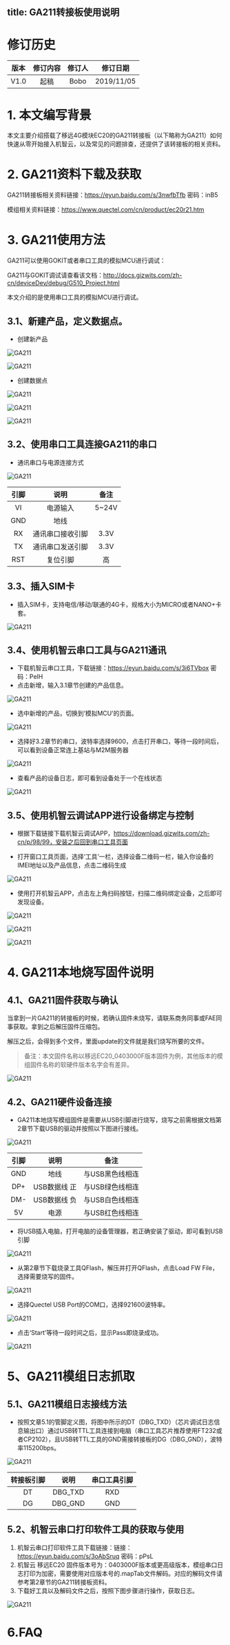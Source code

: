 title: GA211转接板使用说明
---


# 修订历史

| 版本        | 修订内容    |  修订人  | 修订日期|
| :------:   | :-----:   | :----: |:----:|
| V1.0        |起稿      |   Bobo    |2019/11/05|


# 1. 本文编写背景
本文主要介绍搭载了移远4G模块EC20的GA211转接板（以下略称为GA211）如何快速从零开始接入机智云，以及常见的问题排查，还提供了该转接板的相关资料。

# 2. GA211资料下载及获取
GA211转接板相关资料链接：https://eyun.baidu.com/s/3nwfbTfb 密码：inB5

模组相关资料链接：https://www.quectel.com/cn/product/ec20r21.htm

# 3. GA211使用方法

GA211可以使用GOKIT或者串口工具的模拟MCU进行调试：

GA211与GOKIT调试请查看该文档：http://docs.gizwits.com/zh-cn/deviceDev/debug/G510_Project.html

本文介绍的是使用串口工具的模拟MCU进行调试。

## 3.1、新建产品，定义数据点。

- 创建新产品


![GA211](/assets/zh-cn/deviceDev/GA211/GA211_1.png)

![GA211](/assets/zh-cn/deviceDev/GA211/GA211_2.png)

- 创建数据点

![GA211](/assets/zh-cn/deviceDev/GA211/GA211_3.png)

![GA211](/assets/zh-cn/deviceDev/GA211/GA211_4.png)

![GA211](/assets/zh-cn/deviceDev/GA211/GA211_5.png)

## 3.2、使用串口工具连接GA211的串口

- 通讯串口与电源连接方式

![GA211](/assets/zh-cn/deviceDev/GA211/GA211_6.png)

| 引脚 |       说明       | 备注  |
| :--: | :--------------: | :---: |
|  VI  |     电源输入     | 5~24V |
| GND  |       地线       |       |
|  RX  | 通讯串口接收引脚 | 3.3V  |
|  TX  | 通讯串口发送引脚 | 3.3V  |
| RST  |     复位引脚     |  高   |

## 3.3、插入SIM卡

- 插入SIM卡，支持电信/移动/联通的4G卡，规格大小为MICRO或者NANO+卡套。

![GA211](/assets/zh-cn/deviceDev/GA211/GA211_7.png)

## 3.4、使用机智云串口工具与GA211通讯

- 下载机智云串口工具，下载链接：https://eyun.baidu.com/s/3i6TVbox 密码：PelH
- 点击新增，输入3.1章节创建的产品信息。

![GA211](/assets/zh-cn/deviceDev/GA211/GA211_8.png)

- 选中新增的产品，切换到‘模拟MCU’的页面。

![GA211](/assets/zh-cn/deviceDev/GA211/GA211_9.png)

- 选择好3.2章节的串口，波特率选择9600，点击打开串口，等待一段时间后，可以看到设备正常连上基站与M2M服务器

![GA211](/assets/zh-cn/deviceDev/GA211/GA211_10.png)

- 查看产品的设备日志，即可看到设备处于一个在线状态

![GA211](/assets/zh-cn/deviceDev/GA211/GA211_11.png)

## 3.5、使用机智云调试APP进行设备绑定与控制

- 根据下载链接下载机智云调试APP，https://download.gizwits.com/zh-cn/p/98/99，安装之后回到串口工具页面

- 打开窗口工具页面，选择‘工具’一栏，选择设备二维码一栏，输入你设备的IMEI地址以及产品信息，点击二维码生成

![GA211](/assets/zh-cn/deviceDev/GA211/GA211_12.png)

- 使用打开机智云APP，点击左上角扫码按钮，扫描二维码绑定设备，之后即可发现设备。

![GA211](/assets/zh-cn/deviceDev/GA211/GA211_13.png)

![GA211](/assets/zh-cn/deviceDev/GA211/GA211_14.png)

![GA211](/assets/zh-cn/deviceDev/GA211/GA211_15.png)

# 4. GA211本地烧写固件说明

## 4.1、GA211固件获取与确认
当拿到一片GA211的转接板的时候，若确认固件未烧写，请联系商务同事或FAE同事获取。拿到之后解压固件压缩包。

解压之后，会得到多个文件，里面update的文件就是我们烧写所要的文件。

>备注：本文固件名称以移远EC20_0403000F版本固件为例，其他版本的模组固件名称的软硬件版本名字会有差异。

![GA211](/assets/zh-cn/deviceDev/GA211/GA211_16.png)

## 4.2、GA211硬件设备连接

- GA211本地烧写模组固件是需要从USB引脚进行烧写，烧写之前需根据文档第2章节下载USB的驱动并按照以下图进行接线。

![GA211](/assets/zh-cn/deviceDev/GA211/GA211_17.png)

| 引脚 |     说明     |      备注       |
| :--: | :----------: | :-------------: |
| GND  |     地线     | 与USB黑色线相连 |
| DP+  | USB数据线 正 | 与USB绿色线相连 |
| DM-  | USB数据线 负 | 与USB白色线相连 |
|  5V  |     电源     | 与USB红色线相连 |

- 将USB插入电脑，打开电脑的设备管理器，若正确安装了驱动，即可看到USB引脚

![GA211](/assets/zh-cn/deviceDev/GA211/GA211_18.png)

- 从第2章节下载烧录工具QFlash，解压并打开QFlash，点击Load FW File，选择需要烧写的固件。

![GA211](/assets/zh-cn/deviceDev/GA211/GA211_19.png)

- 选择Quectel USB Port的COM口，选择921600波特率。

![GA211](/assets/zh-cn/deviceDev/GA211/GA211_20.png)

- 点击‘Start’等待一段时间之后，显示Pass即烧录成功。

![GA211](/assets/zh-cn/deviceDev/GA211/GA211_21.png)

# 5、GA211模组日志抓取

## 5.1、GA211模组日志接线方法

- 按照文章5.1的管脚定义图，将图中所示的DT（DBG_TXD）（芯片调试日志信息输出口）通过USB转TTL工具连接到电脑（串口工具芯片推荐使用FT232或者CP2102），且USB转TTL工具的GND需接转接板的DG（DBG_GND），波特率115200bps。

![GA211](/assets/zh-cn/deviceDev/GA211/GA211_22.png)

| 转接板引脚 |  说明   | 串口工具引脚 |
| :--------: | :-----: | :----------: |
|     DT     | DBG_TXD |     RXD      |
|     DG     | DBG_GND |     GND      |



## 5.2、机智云串口打印软件工具的获取与使用

1. 机智云串口打印软件工具下载链接：链接：https://eyun.baidu.com/s/3oAbSruq 密码：pPsL
3. 机智云 移远EC20 固件版本号为：0403000F版本或更高级版本，模组串口日志打印为加密，需要使用对应版本号的.mapTab文件解码。对应的解码文件请参考第2章节的GA211转接板资料。
3. 下载好工具以及解码文件之后，按照下图步骤进行操作，获取日志。

![GA211](/assets/zh-cn/deviceDev/GA211/GA211_23.png)


# 6.FAQ
